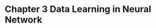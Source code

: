 

<!--
 * @Author       : Jingsheng Lyu
 * @Date         : 2020-07-02 07:27:07
 * @LastEditors  : Jingsheng Lyu
 * @LastEditTime : 2020-07-04 00:12:51
 * @FilePath     : /Deep_Learning/Chapter3/README.md
 * @Github       : https://github.com/jingshenglyu
 * @Web          : https://jingshenglyu.github.io/
 * @E-Mail       : jingshenglyu@gmail.com
--> 
# Chapter 3 Data Learning in Neural Network




